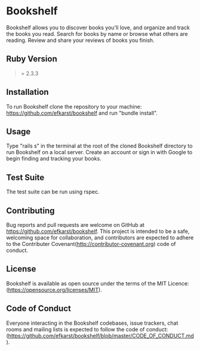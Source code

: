 # Bookshelf

Bookshelf allows you to discover books you'll love, and organize and track the books you read. Search for books by name or browse what others are reading. Review and share your reviews of books you finish.  


## Ruby Version

>= 2.3.3


## Installation

To run Bookshelf clone the repository to your machine: https://github.com/efkarst/bookshelf and run "bundle install".


## Usage
Type "rails s" in the terminal at the root of the cloned Bookshelf directory to run Bookshelf on a local server. Create an account or sign in with Google to begin finding and tracking your books.


## Test Suite
The test suite can be run using rspec. 


## Contributing
Bug reports and pull requests are welcome on GitHub at https://github.com/efkarst/bookshelf. This project is intended to be a safe, welcoming space for collaboration, and contributors are expected to adhere to the Contributer Covenant(http://contributor-covenant.org) code of conduct.


## License
Bookshelf is available as open source under the terms of the MIT Licence: (https://opensource.org/licenses/MIT).


## Code of Conduct
Everyone interacting in the Bookshelf codebases, issue trackers, chat rooms and mailing lists is expected to follow the code of conduct:(https://github.com/efkarst/bookshelf/blob/master/CODE_OF_CONDUCT.md).
